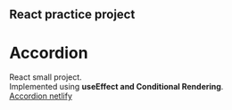 ## React practice project
# Accordion
React small project.<br/> 
Implemented using **useEffect and Conditional Rendering**.<br/>
<a href="https://accordion-swapnoneel.netlify.app/">Accordion netlify</a>

